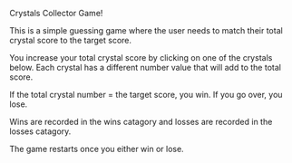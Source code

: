 Crystals Collector Game!

This is a simple guessing game where the user needs to match their total crystal score to the target score.

You increase your total crystal score by clicking on one of the crystals below. Each crystal has a different number value that will add to the total score.

If the total crystal number = the target score, you win. If you go over, you lose.

Wins are recorded in the wins catagory and losses are recorded in the losses catagory. 

The game restarts once you either win or lose.

